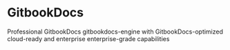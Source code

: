 # GitbookDocs
Professional GitbookDocs gitbookdocs-engine with GitbookDocs-optimized cloud-ready and enterprise enterprise-grade capabilities
